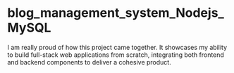 # blog_management_system_Nodejs_MySQL
I am really proud of how this project came together. It showcases my ability to build full-stack web applications from scratch, integrating both frontend and backend components to deliver a cohesive product.
